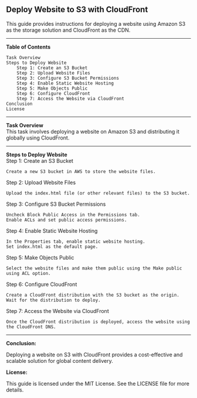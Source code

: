 ## **Deploy Website to S3 with CloudFront**

This guide provides instructions for deploying a website using Amazon S3 as the storage solution and CloudFront as the CDN.

---
**Table of Contents**

    Task Overview
    Steps to Deploy Website
        Step 1: Create an S3 Bucket
        Step 2: Upload Website Files
        Step 3: Configure S3 Bucket Permissions
        Step 4: Enable Static Website Hosting
        Step 5: Make Objects Public
        Step 6: Configure CloudFront
        Step 7: Access the Website via CloudFront
    Conclusion
    License
---
**Task Overview**<br>
This task involves deploying a website on Amazon S3 and distributing it globally using CloudFront.

---
**Steps to Deploy Website**<br>
Step 1: Create an S3 Bucket

    Create a new S3 bucket in AWS to store the website files.

Step 2: Upload Website Files

    Upload the index.html file (or other relevant files) to the S3 bucket.

Step 3: Configure S3 Bucket Permissions

    Uncheck Block Public Access in the Permissions tab.
    Enable ACLs and set public access permissions.

Step 4: Enable Static Website Hosting

    In the Properties tab, enable static website hosting.
    Set index.html as the default page.

Step 5: Make Objects Public

    Select the website files and make them public using the Make public using ACL option.

Step 6: Configure CloudFront

    Create a CloudFront distribution with the S3 bucket as the origin.
    Wait for the distribution to deploy.

Step 7: Access the Website via CloudFront

    Once the CloudFront distribution is deployed, access the website using the CloudFront DNS.
---
**Conclusion:**

Deploying a website on S3 with CloudFront provides a cost-effective and scalable solution for global content delivery.
<br>

**License:**

This guide is licensed under the MIT License. See the LICENSE file for more details.
